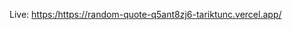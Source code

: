 Live: [https:/](https://random-quote-q5ant8zj6-tariktunc.vercel.app/)https://random-quote-q5ant8zj6-tariktunc.vercel.app/
